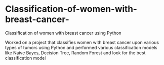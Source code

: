 # Classification-of-women-with-breast-cancer-
Classification of women with breast cancer using Python

Worked on a project that classifies women with breast cancer upon various types of tumors using Python and performed various classification models like Naive Bayes, Decision Tree, Random Forest and look for the best classification model

